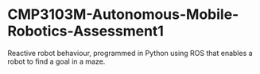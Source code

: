 # CMP3103M-Autonomous-Mobile-Robotics-Assessment1
Reactive robot behaviour, programmed in Python using ROS that enables a robot to find a goal in a maze.
